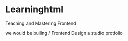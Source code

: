 # Learninghtml
Teaching and Mastering Frontend 

we would be builing / Frontend Design a studio protfolio 
